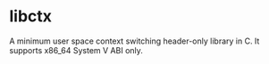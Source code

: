 # libctx
A minimum user space context switching header-only library in C. It supports x86_64 System V ABI only.
